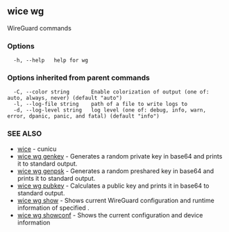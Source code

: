 ## wice wg

WireGuard commands

### Options

```
  -h, --help   help for wg
```

### Options inherited from parent commands

```
  -C, --color string       Enable colorization of output (one of: auto, always, never) (default "auto")
  -l, --log-file string    path of a file to write logs to
  -d, --log-level string   log level (one of: debug, info, warn, error, dpanic, panic, and fatal) (default "info")
```

### SEE ALSO

* [wice](wice.md)	 - cunicu
* [wice wg genkey](wice_wg_genkey.md)	 - Generates a random private key in base64 and prints it to standard output.
* [wice wg genpsk](wice_wg_genpsk.md)	 - Generates a random preshared key in base64 and prints it to standard output.
* [wice wg pubkey](wice_wg_pubkey.md)	 - Calculates a public key and prints it in base64 to standard output.
* [wice wg show](wice_wg_show.md)	 - Shows current WireGuard configuration and runtime information of specified <interface>.
* [wice wg showconf](wice_wg_showconf.md)	 - Shows the current configuration and device information


